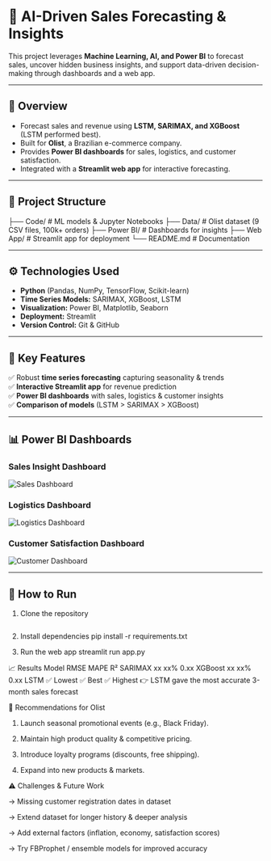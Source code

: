 # 🤖 AI-Driven Sales Forecasting & Insights  

This project leverages **Machine Learning, AI, and Power BI** to forecast sales, uncover hidden business insights, and support data-driven decision-making through dashboards and a web app.  

---

## 📌 Overview  
- Forecast sales and revenue using **LSTM, SARIMAX, and XGBoost** (LSTM performed best).  
- Built for **Olist**, a Brazilian e-commerce company.  
- Provides **Power BI dashboards** for sales, logistics, and customer satisfaction.  
- Integrated with a **Streamlit web app** for interactive forecasting.  

---

## 📂 Project Structure  
├── Code/ # ML models & Jupyter Notebooks
├── Data/ # Olist dataset (9 CSV files, 100k+ orders)
├── Power BI/ # Dashboards for insights
├── Web App/ # Streamlit app for deployment
└── README.md # Documentation

---

## ⚙️ Technologies Used  
- **Python** (Pandas, NumPy, TensorFlow, Scikit-learn)  
- **Time Series Models:** SARIMAX, XGBoost, LSTM  
- **Visualization:** Power BI, Matplotlib, Seaborn  
- **Deployment:** Streamlit  
- **Version Control:** Git & GitHub  

---

## 🌟 Key Features  
✅ Robust **time series forecasting** capturing seasonality & trends  
✅ **Interactive Streamlit app** for revenue prediction  
✅ **Power BI dashboards** with sales, logistics & customer insights  
✅ **Comparison of models** (LSTM > SARIMAX > XGBoost)  

---

## 📊 Power BI Dashboards  

### Sales Insight Dashboard  
![Sales Dashboard](PowerBI/Sales_Dashboard.jpg)  

### Logistics Dashboard  
![Logistics Dashboard](PowerBI/Logistics_Dashboard.jpg)  

### Customer Satisfaction Dashboard  
![Customer Dashboard](PowerBI/Customer_Satisfaction.jpg)  

---

## 🚀 How to Run  

1. Clone the repository  
   ```bash
   
2. Install dependencies
   pip install -r requirements.txt

3. Run the web app
   streamlit run app.py


📈 Results
Model	RMSE	MAPE	R²
SARIMAX	xx	xx%	0.xx
XGBoost	xx	xx%	0.xx
LSTM	✅ Lowest	✅ Best	✅ Highest
👉 LSTM gave the most accurate 3-month sales forecast

📝 Recommendations for Olist

1. Launch seasonal promotional events (e.g., Black Friday).

2. Maintain high product quality & competitive pricing.

3. Introduce loyalty programs (discounts, free shipping).

4. Expand into new products & markets.

⚠️ Challenges & Future Work

-> Missing customer registration dates in dataset

-> Extend dataset for longer history & deeper analysis

-> Add external factors (inflation, economy, satisfaction scores)

-> Try FBProphet / ensemble models for improved accuracy
   
